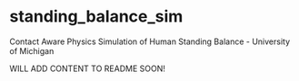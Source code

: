 # standing_balance_sim
Contact Aware Physics Simulation of Human Standing Balance - University of Michigan

WILL ADD CONTENT TO README SOON!
